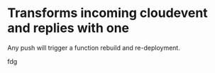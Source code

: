 # Transforms incoming cloudevent and replies with one

Any push will trigger a function rebuild and re-deployment.



fdg
